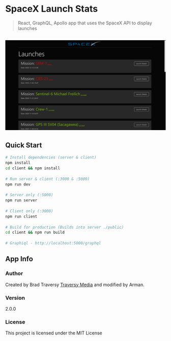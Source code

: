 # SpaceX Launch Stats

> React, GraphQL, Apollo app that uses the SpaceX API to display launches

<h2 align="center">
  <img src="./screenshots.png" alt="spacex-launch-stats" width="600px" />
  <br>
</h2>


## Quick Start

```bash
# Install dependencies (server & client)
npm install
cd client && npm install

# Run server & client (:3000 & :5000)
npm run dev

# Server only (:5000)
npm run server

# Client only (:3000)
npm run client

# Build for production (Builds into server ./public)
cd client && npm run build

# Graphiql - http://localhost:5000/graphql
```

## App Info

### Author

Created by Brad Traversy
[Traversy Media](http://www.traversymedia.com) 
and modified by Arman.

### Version

2.0.0

### License

This project is licensed under the MIT License
